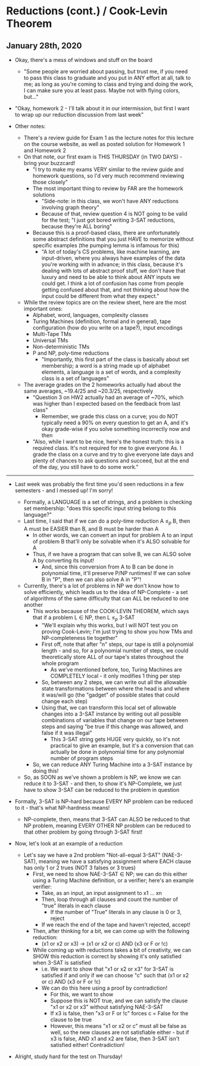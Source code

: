 # Reductions (cont.) / Cook-Levin Theorem

## January 28th, 2020

- Okay, there's a mess of windows and stuff on the board
    - "Some people are worried about passing, but trust me, if you need to pass this class to graduate and you put in ANY effort at all, talk to me; as long as you're coming to class and trying and doing the work, I can make sure you at least pass. Maybe not with flying colors, but..."

- "Okay, homework 2 - I'll talk about it in our intermission, but first I want to wrap up our reduction discussion from last week"

- Other notes:
    - There's a review guide for Exam 1 as the lecture notes for this lecture on the course website, as well as posted solution for Homework 1 and Homework 2
    - On that note, our first exam is THIS THURSDAY (in TWO DAYS) - bring your buzzcard!
        - "I try to make my exams VERY similar to the review guide and homework questions, so I'd very much recommend reviewing those closely"
        - The most important thing to review by FAR are the homework solutions
            - "Side-note: in this class, we won't have ANY reductions involving graph theory"
            - Because of that, review question 4 is NOT going to be valid for the test; "I just got bored writing 3-SAT reductions, because they're ALL boring"
        - Because this is a proof-based class, there are unfortunately some abstract definitions that you just HAVE to memorize without specific examples (the pumping lemma is infamous for this)
            - "A lot of today's CS problems, like machine learning, are input-driven, where you always have examples of the data you're working with in advance; in this class, because it's dealing with lots of abstract proof stuff, we don't have that luxury and need to be able to think about ANY inputs we could get. I think a lot of confusion has come from people getting confused about that, and not thinking about how the input could be different from what they expect."
    - While the review topics are on the review sheet, here are the most important ones:
        - Alphabet, word, languages, complexity classes
        - Turing Machines (definition, formal and in general), tape configuration (how do you write on a tape?), input encodings
        - Multi-Tape TMs
        - Universal TMs
        - Non-deterministic TMs
        - P and NP, poly-time reductions
            - "Importantly, this first part of the class is basically about set membership; a word is a string made up of alphabet elements, a language is a set of words, and a complexity class is a set of languages"
    - The average grades on the 2 homeworks actually had about the same averages, ~19.4/25 and ~20.3/25, respectively
        - "Question 3 on HW2 actually had an average of ~70%, which was higher than I expected based on the feedback from last class"
            - Remember, we grade this class on a curve; you do NOT typically need a 90% on every question to get an A, and it's okay grade-wise if you solve something incorrectly now and then
        - "Also, while I want to be nice, here's the honest truth: this is a required class. It's not required for me to give everyone As. I grade the class on a curve and try to give everyone late days and plenty of chances to ask questions and succeed, but at the end of the day, you still have to do some work."
--------------------------------------------------------------------------------

- Last week was probably the first time you'd seen reductions in a few semesters - and I messed up! I'm sorry!
    - Formally, a LANGUAGE is a set of strings, and a problem is checking set membership: "does this specific input string belong to this language?"
    - Last time, I said that if we can do a poly-time reduction A $\leq_p$ B, then A must be EASIER than B, and B must be harder than A
        - In other words, we can convert an input for problem A to an input of problem B that'll only be solvable when it's ALSO solvable for A
        - Thus, if we have a program that can solve B, we can ALSO solve A by converting its input!
            - And, since this conversion from A to B can be done in polynomial time, it'll preserve P/NP runtimes! If we can solve B in "P", then we can also solve A in "P"!
    - Currently, there's a lot of problems in NP we don't know how to solve efficiently, which leads us to the idea of NP-Complete - a set of algorithms of the same difficulty that can ALL be reduced to one another
        - This works because of the COOK-LEVIN THEOREM, which says that if a problem L $\in$ NP, then L $\leq_p$ 3-SAT
            - "We'll explain why this works, but I will NOT test you on proving Cook-Levin; I'm just trying to show you how TMs and NP-completeness tie together"
            - First off, note that after "n" steps, our tape is still a polynomial length - and so, for a polynomial number of steps, we could theoretically store ALL of our tape's states throughout the whole program
                - As we've mentioned before, too, Turing Machines are COMPLETELY local - it only modifies 1 thing per step
            - So, between any 2 steps, we can write out all the allowable state transformations between where the head is and where it was/will go (the "gadget" of possible states that could change each step)
            - Using that, we can transform this local set of allowable changes into a 3-SAT instance by writing out all possible combinations of variables that change on our tape between steps and saying "be true if this change was allowed, and false if it was illegal"
                - This 3-SAT string gets HUGE very quickly, so it's not practical to give an example, but it's a conversion that can actually be done in polynomial time for any polynomial number of program steps
        - So, we can reduce ANY Turing Machine into a 3-SAT instance by doing this!
    - So, as SOON as we've shown a problem is NP, we know we can reduce it to 3-SAT - and then, to show it's NP-Complete, we just have to show 3-SAT can be reduced to the problem in question

- Formally, 3-SAT is NP-hard because EVERY NP problem can be reduced to it - that's what NP-hardness means!
    - NP-complete, then, means that 3-SAT can ALSO be reduced to that NP problem, meaning EVERY OTHER NP problem can be reduced to that other problem by going through 3-SAT first!

- Now, let's look at an example of a reduction
    - Let's say we have a 2nd problem "Not-all-equal 3-SAT" (NAE-3-SAT), meaning we have a satisfying assignment where EACH clause has only 1 or 2 trues (NOT 3 falses or 3 trues)
        - First, we need to show NAE-3-SAT $\in$ NP; we can do this either using a Turing Machine definition, or a verifier; here's an example verifier:
            - Take, as an input, an input assignment to x1 ... xn
            - Then, loop through all clauses and count the number of "true" literals in each clause
                - If the number of "True" literals in any clause is 0 or 3, reject
            - If we reach the end of the tape and haven't rejected, accept!
        - Then, after thinking for a bit, we can come up with the following reduction:
            - (x1 or x2 or x3) -> (x1 or x2 or c) AND (x3 or F or !c)
        - While coming up with reductions takes a bit of creativity, we can SHOW this reduction is correct by showing it's only satisfied when 3-SAT is satisfied
            - i.e. We want to show that "x1 or x2 or x3" for 3-SAT is satisfied if and only if we can choose "c" such that (x1 or x2 or c) AND (x3 or F or !c)
            - We can do this here using a proof by contradiction!
                - For this, we want to show
                - Suppose this is NOT true, and we can satisfy the clause "x1 or x2 or x3" without satisfying NAE-3-SAT
                - If x3 is false, then "x3 or F or !c" forces c = False for the clause to be true
                - However, this means "x1 or x2 or c" must all be false as well, so the new clauses are not satisfiable either - but if x3 is false, AND x1 and x2 are false, then 3-SAT isn't satisfied either! Contradiction!

- Alright, study hard for the test on Thursday!